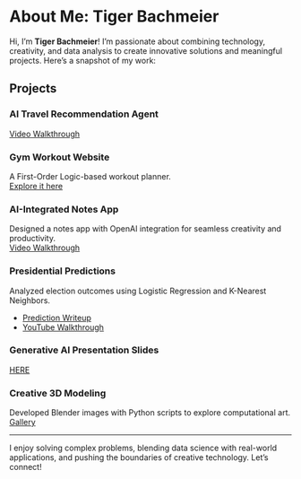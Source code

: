 

# About Me: Tiger Bachmeier

Hi, I’m **Tiger Bachmeier**! I’m passionate about combining technology, creativity, and data analysis to create innovative solutions and meaningful projects. Here’s a snapshot of my work:

## Projects


### **AI Travel Recommendation Agent**
[Video Walkthrough](https://drive.google.com/file/d/1ffi2MJJPPNzAFoWMM1BC89ZtqyCy_H5z/view?usp=sharing)

### **Gym Workout Website**
A First-Order Logic-based workout planner.  
[Explore it here](https://github.com/T1GG3Y/me/blob/main/gym.html)

### **AI-Integrated Notes App**
Designed a notes app with OpenAI integration for seamless creativity and productivity.  
[Video Walkthrough](https://drive.google.com/file/d/127LENNnsBa4iD4Hwh55jt5BD8cX5MjFx/view?usp=drive_link)

### **Presidential Predictions**
Analyzed election outcomes using Logistic Regression and K-Nearest Neighbors.  
- [Prediction Writeup](https://drive.google.com/file/d/1biG2F39umbv4y3Jb4FzQfl6QqB9zWHSH/view?usp=drive_link)  
- [YouTube Walkthrough](https://youtu.be/J-5mnHWEG40)

  
### **Generative AI Presentation Slides**

[HERE](https://docs.google.com/presentation/d/1Hk_iRKdVs8FezswzYnsoe6YRyz2Ev76_b0bLachBXzM/edit?usp=sharing)

### **Creative 3D Modeling**
Developed Blender images with Python scripts to explore computational art.  
[Gallery](https://drive.google.com/drive/folders/1Y8eutGE-xSZmi38yOZ8dWDx9maDhjmY4?usp=drive_link)

---

I enjoy solving complex problems, blending data science with real-world applications, and pushing the boundaries of creative technology. Let’s connect!
